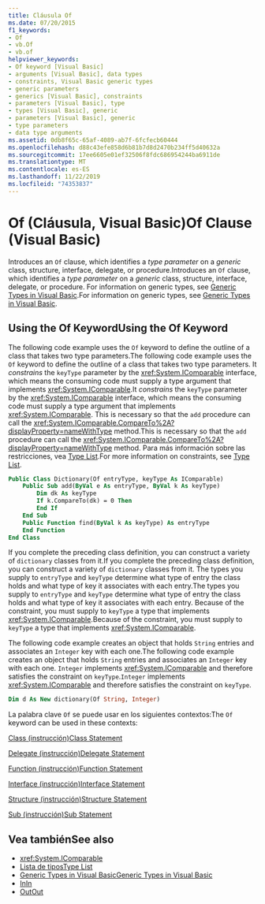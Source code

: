 ```yaml
---
title: Cláusula Of
ms.date: 07/20/2015
f1_keywords:
- Of
- vb.Of
- vb.of
helpviewer_keywords:
- Of keyword [Visual Basic]
- arguments [Visual Basic], data types
- constraints, Visual Basic generic types
- generic parameters
- generics [Visual Basic], constraints
- parameters [Visual Basic], type
- types [Visual Basic], generic
- parameters [Visual Basic], generic
- type parameters
- data type arguments
ms.assetid: 0db8f65c-65af-4089-ab7f-6fcfecb60444
ms.openlocfilehash: d88c43efe858d6b81b7d8d2470b234ff5d40632a
ms.sourcegitcommit: 17ee6605e01ef32506f8fdc686954244ba6911de
ms.translationtype: MT
ms.contentlocale: es-ES
ms.lasthandoff: 11/22/2019
ms.locfileid: "74353837"
---
```

# <a name="of-clause-visual-basic"></a><span data-ttu-id="3c619-102">Of (Cláusula, Visual Basic)</span><span class="sxs-lookup"><span data-stu-id="3c619-102">Of Clause (Visual Basic)</span></span>
<span data-ttu-id="3c619-103">Introduces an `Of` clause, which identifies a *type parameter* on a *generic* class, structure, interface, delegate, or procedure.</span><span class="sxs-lookup"><span data-stu-id="3c619-103">Introduces an `Of` clause, which identifies a *type parameter* on a *generic* class, structure, interface, delegate, or procedure.</span></span> <span data-ttu-id="3c619-104">For information on generic types, see [Generic Types in Visual Basic](../../../visual-basic/programming-guide/language-features/data-types/generic-types.md).</span><span class="sxs-lookup"><span data-stu-id="3c619-104">For information on generic types, see [Generic Types in Visual Basic](../../../visual-basic/programming-guide/language-features/data-types/generic-types.md).</span></span>  
  
## <a name="using-the-of-keyword"></a><span data-ttu-id="3c619-105">Using the Of Keyword</span><span class="sxs-lookup"><span data-stu-id="3c619-105">Using the Of Keyword</span></span>  
 <span data-ttu-id="3c619-106">The following code example uses the `Of` keyword to define the outline of a class that takes two type parameters.</span><span class="sxs-lookup"><span data-stu-id="3c619-106">The following code example uses the `Of` keyword to define the outline of a class that takes two type parameters.</span></span> <span data-ttu-id="3c619-107">It *constrains* the `keyType` parameter by the <xref:System.IComparable> interface, which means the consuming code must supply a type argument that implements <xref:System.IComparable>.</span><span class="sxs-lookup"><span data-stu-id="3c619-107">It *constrains* the `keyType` parameter by the <xref:System.IComparable> interface, which means the consuming code must supply a type argument that implements <xref:System.IComparable>.</span></span> <span data-ttu-id="3c619-108">This is necessary so that the `add` procedure can call the <xref:System.IComparable.CompareTo%2A?displayProperty=nameWithType> method.</span><span class="sxs-lookup"><span data-stu-id="3c619-108">This is necessary so that the `add` procedure can call the <xref:System.IComparable.CompareTo%2A?displayProperty=nameWithType> method.</span></span> <span data-ttu-id="3c619-109">Para más información sobre las restricciones, vea [Type List](../../../visual-basic/language-reference/statements/type-list.md).</span><span class="sxs-lookup"><span data-stu-id="3c619-109">For more information on constraints, see [Type List](../../../visual-basic/language-reference/statements/type-list.md).</span></span>  
  
```vb  
Public Class Dictionary(Of entryType, keyType As IComparable)  
    Public Sub add(ByVal e As entryType, ByVal k As keyType)  
        Dim dk As keyType  
        If k.CompareTo(dk) = 0 Then  
        End If  
    End Sub  
    Public Function find(ByVal k As keyType) As entryType  
    End Function  
End Class  
```  
  
 <span data-ttu-id="3c619-110">If you complete the preceding class definition, you can construct a variety of `dictionary` classes from it.</span><span class="sxs-lookup"><span data-stu-id="3c619-110">If you complete the preceding class definition, you can construct a variety of `dictionary` classes from it.</span></span> <span data-ttu-id="3c619-111">The types you supply to `entryType` and `keyType` determine what type of entry the class holds and what type of key it associates with each entry.</span><span class="sxs-lookup"><span data-stu-id="3c619-111">The types you supply to `entryType` and `keyType` determine what type of entry the class holds and what type of key it associates with each entry.</span></span> <span data-ttu-id="3c619-112">Because of the constraint, you must supply to `keyType` a type that implements <xref:System.IComparable>.</span><span class="sxs-lookup"><span data-stu-id="3c619-112">Because of the constraint, you must supply to `keyType` a type that implements <xref:System.IComparable>.</span></span>  
  
 <span data-ttu-id="3c619-113">The following code example creates an object that holds `String` entries and associates an `Integer` key with each one.</span><span class="sxs-lookup"><span data-stu-id="3c619-113">The following code example creates an object that holds `String` entries and associates an `Integer` key with each one.</span></span> <span data-ttu-id="3c619-114">`Integer` implements <xref:System.IComparable> and therefore satisfies the constraint on `keyType`.</span><span class="sxs-lookup"><span data-stu-id="3c619-114">`Integer` implements <xref:System.IComparable> and therefore satisfies the constraint on `keyType`.</span></span>  
  
```vb  
Dim d As New dictionary(Of String, Integer)  
```  
  
 <span data-ttu-id="3c619-115">La palabra clave `Of` se puede usar en los siguientes contextos:</span><span class="sxs-lookup"><span data-stu-id="3c619-115">The `Of` keyword can be used in these contexts:</span></span>  
  
 [<span data-ttu-id="3c619-116">Class (instrucción)</span><span class="sxs-lookup"><span data-stu-id="3c619-116">Class Statement</span></span>](../../../visual-basic/language-reference/statements/class-statement.md)  
  
 [<span data-ttu-id="3c619-117">Delegate (instrucción)</span><span class="sxs-lookup"><span data-stu-id="3c619-117">Delegate Statement</span></span>](../../../visual-basic/language-reference/statements/delegate-statement.md)  
  
 [<span data-ttu-id="3c619-118">Function (instrucción)</span><span class="sxs-lookup"><span data-stu-id="3c619-118">Function Statement</span></span>](../../../visual-basic/language-reference/statements/function-statement.md)  
  
 [<span data-ttu-id="3c619-119">Interface (instrucción)</span><span class="sxs-lookup"><span data-stu-id="3c619-119">Interface Statement</span></span>](../../../visual-basic/language-reference/statements/interface-statement.md)  
  
 [<span data-ttu-id="3c619-120">Structure (instrucción)</span><span class="sxs-lookup"><span data-stu-id="3c619-120">Structure Statement</span></span>](../../../visual-basic/language-reference/statements/structure-statement.md)  
  
 [<span data-ttu-id="3c619-121">Sub (instrucción)</span><span class="sxs-lookup"><span data-stu-id="3c619-121">Sub Statement</span></span>](../../../visual-basic/language-reference/statements/sub-statement.md)  
  
## <a name="see-also"></a><span data-ttu-id="3c619-122">Vea también</span><span class="sxs-lookup"><span data-stu-id="3c619-122">See also</span></span>

- <xref:System.IComparable>
- [<span data-ttu-id="3c619-123">Lista de tipos</span><span class="sxs-lookup"><span data-stu-id="3c619-123">Type List</span></span>](../../../visual-basic/language-reference/statements/type-list.md)
- [<span data-ttu-id="3c619-124">Generic Types in Visual Basic</span><span class="sxs-lookup"><span data-stu-id="3c619-124">Generic Types in Visual Basic</span></span>](../../../visual-basic/programming-guide/language-features/data-types/generic-types.md)
- [<span data-ttu-id="3c619-125">In</span><span class="sxs-lookup"><span data-stu-id="3c619-125">In</span></span>](../../../visual-basic/language-reference/modifiers/in-generic-modifier.md)
- [<span data-ttu-id="3c619-126">Out</span><span class="sxs-lookup"><span data-stu-id="3c619-126">Out</span></span>](../../../visual-basic/language-reference/modifiers/out-generic-modifier.md)
